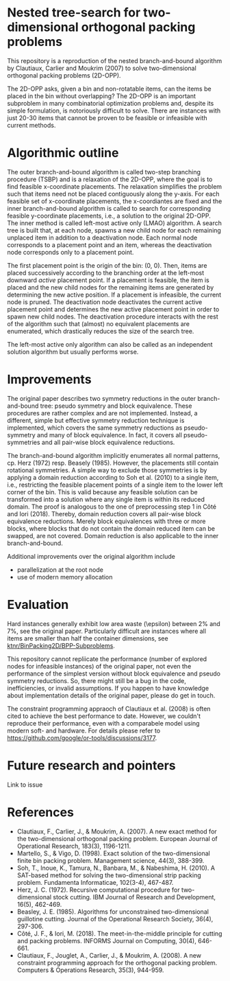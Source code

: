 # Nested tree-search for two-dimensional orthogonal packing problems

This repository is a reproduction of the nested branch-and-bound algorithm by Clautiaux, Carlier and Moukrim (2007) to solve two-dimensional orthogonal packing problems (2D-OPP). 

The 2D-OPP asks, given a bin and non-rotatable items, can the items be placed in the bin without overlapping? The 2D-OPP is an important subproblem in many combinatorial optimization problems and, despite its simple formulation, is notoriously difficult to solve. There are instances with just 20-30 items that cannot be proven to be feasible or infeasible with current methods.

# Algorithmic outline

The outer branch-and-bound algorithm is called two-step branching procedure (TSBP) and is a relaxation of the 2D-OPP, where the goal is to find feasible x-coordinate placements. The relaxation simplifies the problem such that items need not be placed contiguously along the y-axis. For each feasible set of x-coordinate placements, the x-coordiantes are fixed and the inner branch-and-bound algorithm is called to search for corresponding feasible y-coordinate placements, i.e., a solution to the original 2D-OPP. The inner method is called left-most active only (LMAO) algorithm. A search tree is built that, at each node, spawns a new child node for each remaining unplaced item in addition to a deactivation node. Each normal node corresponds to a placement point and an item, whereas the deactivation node corresponds only to a placement point. 

The first placement point is the origin of the bin: (0, 0). Then, items are placed successively according to the branching order at the left-most downward *active* placement point. If a placement is feasible, the item is placed and the new child nodes for the remaining items are generated by determining the new active position. If a placement is infeasible, the current node is pruned. 
The deactivation node deactivates the current active placement point and determines the new active placement point in order to spawn new child nodes. The deactivation procedure interacts with the rest of the algorithm such that (almost) no equivalent placements are enumerated, which drastically reduces the size of the search tree.

The left-most active only algorithm can also be called as an independent solution algorithm but usually performs worse.

# Improvements

The original paper describes two symmetry reductions in the outer branch-and-bound tree: pseudo symmetry and block equivalence. These procedures are rather complex and are not implemented. Instead, a different, simple but effective symmetry reduction technique is implemented, which covers the same symmetry reductions as pseudo-symmetry and many of block equivalence. In fact, it covers all pseudo-symmetries and all pair-wise block equivalence reductions.

The branch-and-bound algorithm implicitly enumerates all normal patterns, cp. Herz (1972) resp. Beasely (1985). However, the placements still contain rotational symmetries. A simple way to exclude those symmetries is by applying a domain reduction according to Soh et al. (2010) to a single item, i.e., restricting the feasible placement points of a single item to the lower left corner of the bin. 
This is valid because any feasible solution can be transformed into a solution where any single item is within its reduced domain. The proof is analogous to the one of preprocessing step 1 in Côté and Iori (2018). 
Thereby, domain reduction covers all pair-wise block equivalence reductions. Merely block equivalences with three or more blocks, where blocks that do not contain the domain reduced item can be swapped, are not covered.
Domain reduction is also applicable to the inner branch-and-bound.

Additional improvements over the original algorithm include
- parallelization at the root node
- use of modern memory allocation

# Evaluation

Hard instances generally exhibit low area waste (\epsilon) between 2% and 7%, see the original paper. Particularly difficult are instances where all items are smaller than half the container dimensions, see [ktnr/BinPacking2D/BPP-Subproblems](https://github.com/ktnr/BinPacking2D/tree/master/data/input/OPP/BPP-Subproblems).

This repository cannot repliicate the performance (number of explored nodes for infeasible instances) of the original paper, not even the performance of the simplest version without block equivalence and pseudo symmetry reductions. So, there might still be a bug in the code, inefficiencies, or invalid assumptions. If you happen to have knowledge about implementation details of the original paper, please do get in touch.

The constraint programming appraoch of Clautiaux et al. (2008) is often cited to achieve the best performance to date. However, we couldn't reproduce their performance, even with a comparabele model using modern soft- and hardware. For details please refer to https://github.com/google/or-tools/discussions/3177.

# Future research and pointers

Link to issue

# References

- Clautiaux, F., Carlier, J., & Moukrim, A. (2007). A new exact method for the two-dimensional orthogonal packing problem. European Journal of Operational Research, 183(3), 1196-1211.
- Martello, S., & Vigo, D. (1998). Exact solution of the two-dimensional finite bin packing problem. Management science, 44(3), 388-399.
- Soh, T., Inoue, K., Tamura, N., Banbara, M., & Nabeshima, H. (2010). A SAT-based method for solving the two-dimensional strip packing problem. Fundamenta Informaticae, 102(3-4), 467-487.
- Herz, J. C. (1972). Recursive computational procedure for two-dimensional stock cutting. IBM Journal of Research and Development, 16(5), 462-469.
- Beasley, J. E. (1985). Algorithms for unconstrained two-dimensional guillotine cutting. Journal of the Operational Research Society, 36(4), 297-306.
- Côté, J. F., & Iori, M. (2018). The meet-in-the-middle principle for cutting and packing problems. INFORMS Journal on Computing, 30(4), 646-661.
- Clautiaux, F., Jouglet, A., Carlier, J., & Moukrim, A. (2008). A new constraint programming approach for the orthogonal packing problem. Computers & Operations Research, 35(3), 944-959.